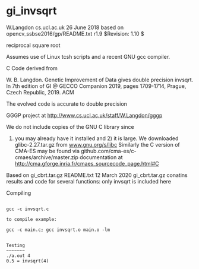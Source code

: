 # gi_invsqrt

W.Langdon cs.ucl.ac.uk 26 June 2018 based on opencv_ssbse2016/gp/README.txt r1.9 $Revision: 1.10 $

reciprocal square root

Assumes use of Linux tcsh scripts and a recent GNU gcc compiler.

C Code derived from

W. B. Langdon. Genetic Improvement of Data gives double precision invsqrt.
In  7th edition of GI @ GECCO Companion 2019, pages 1709-1714, Prague, Czech Republic, 2019. ACM 

The evolved code is accurate to double precision

GGGP project at http://www.cs.ucl.ac.uk/staff/W.Langdon/gggp

We do not include copies of the GNU C library since 
1) you may already have it installed and 2) it is large.
We downloaded glibc-2.27.tar.gz from www.gnu.org/s/libc
Similarly the C version of CMA-ES may be found via
github.com/cma-es/c-cmaes/archive/master.zip
documentation at http://cma.gforge.inria.fr/cmaes_sourcecode_page.html#C

Based on gi_cbrt.tar.gz README.txt 12 March 2020
gi_cbrt.tar.gz conatins results and code for several functions:
only invsqrt is included here

Compiling
~~~~~~~~~

gcc -c invsqrt.c

to compile example:

gcc -c main.c; gcc invsqrt.o main.o -lm


Testing
~~~~~~~
./a.out 4
0.5 = invsqrt(4)

